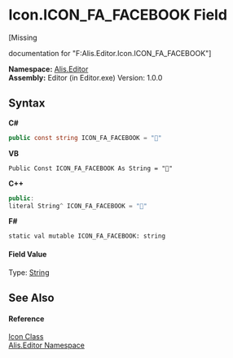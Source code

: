 # Icon.ICON_FA_FACEBOOK Field
 

\[Missing <summary> documentation for "F:Alis.Editor.Icon.ICON_FA_FACEBOOK"\]

**Namespace:**&nbsp;<a href="b150ade4-39de-a232-5f06-d3cdc1b2c538">Alis.Editor</a><br />**Assembly:**&nbsp;Editor (in Editor.exe) Version: 1.0.0

## Syntax

**C#**<br />
``` C#
public const string ICON_FA_FACEBOOK = ""
```

**VB**<br />
``` VB
Public Const ICON_FA_FACEBOOK As String = ""
```

**C++**<br />
``` C++
public:
literal String^ ICON_FA_FACEBOOK = ""
```

**F#**<br />
``` F#
static val mutable ICON_FA_FACEBOOK: string
```


#### Field Value
Type: <a href="https://docs.microsoft.com/dotnet/api/system.string" target="_blank">String</a>

## See Also


#### Reference
<a href="cc0f883c-67f8-f772-c6d7-a60b129f22a7">Icon Class</a><br /><a href="b150ade4-39de-a232-5f06-d3cdc1b2c538">Alis.Editor Namespace</a><br />